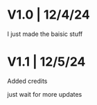 # V1.0 | 12/4/24
  I just made the baisic stuff

# V1.1 | 12/5/24
  Added credits


just wait for more updates
